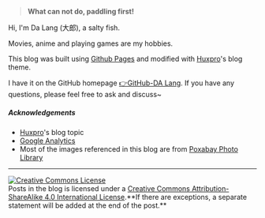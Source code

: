 > **What can not do, paddling first!** 

Hi, I'm Da Lang (大郎), a salty fish.

Movies, anime and playing games are my hobbies.

This blog was built using [Github Pages](https://pages.github.com/) and modified with [Huxpro](https://github.com/Huxpro/huxpro.github.io)'s blog theme.

I have it on the GitHub homepage [👉GitHub-DA Lang](https://github.com/dalangblog). If you have any questions, please feel free to ask and discuss~

##### Acknowledgements

- [Huxpro](https://github.com/Huxpro/huxpro.github.io)'s blog topic
- [Google Analytics](https://analytics.google.com/analytics)
- Most of the images referenced in this blog are from [Poxabay Photo Library](https://pixabay.com/zh/)

---

<a rel="license" href="http://creativecommons.org/licenses/by-sa/4.0/">
  <img alt="Creative Commons License" style="display:inline;margin:0" src="https://i.creativecommons.org/l/by-sa/4.0/88x31.png" /></a>
<br />Posts in the blog is licensed under a
<a rel="license" href="http://creativecommons.org/licenses/by-sa/4.0/">Creative Commons Attribution-ShareAlike 4.0 International License</a>.**If there are exceptions, a separate statement will be added at the end of the post.**
